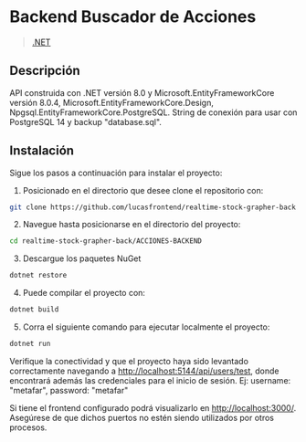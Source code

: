 # Backend Buscador de Acciones

> [.NET](https://dotnet.microsoft.com/es-es/)

## Descripción
API construida con .NET versión 8.0 y Microsoft.EntityFrameworkCore versión 8.0.4, Microsoft.EntityFrameworkCore.Design, Npgsql.EntityFrameworkCore.PostgreSQL. String de conexión para usar con PostgreSQL 14 y backup "database.sql". 

## Instalación
Sigue los pasos a continuación para instalar el proyecto:

1. Posicionado en el directorio que desee clone el repositorio con: 

```bash
git clone https://github.com/lucasfrontend/realtime-stock-grapher-back
```
2. Navegue hasta posicionarse en el directorio del proyecto: 

```bash
cd realtime-stock-grapher-back/ACCIONES-BACKEND
```
3. Descargue los paquetes NuGet
```bash
dotnet restore
```

4. Puede compilar el proyecto con:
```bash
dotnet build
```

5. Corra el siguiente comando para ejecutar localmente el proyecto:
```bash
dotnet run
```

Verifique la conectividad y que el proyecto haya sido levantado correctamente navegando a [http://localhost:5144/api/users/test](http://localhost:5144/api/users/test), donde encontrará además las credenciales para el inicio de sesión. Ej: username:	"metafar", password: "metafar"

Si tiene el frontend configurado podrá visualizarlo en [http://localhost:3000/](http://localhost:3000/). 
Asegúrese de que dichos puertos no estén siendo utilizados por otros procesos.


